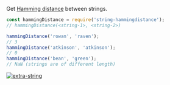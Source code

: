 Get [Hamming distance] between strings.

```javascript
const hammingDistance = require('string-hammingdistance');
// hammingDistance(<string-1>, <string-2>)

hammingDistance('rowan', 'raven');
// 3
hammingDistance('atkinson', 'atkinson');
// 0
hammingDistance('bean', 'green');
// NaN (strings are of different length)
```


[![extra-string](https://i.imgur.com/y4YVIau.jpg)](https://www.npmjs.com/package/extra-string)

[Hamming distance]: https://en.wikipedia.org/wiki/Hamming_distance
